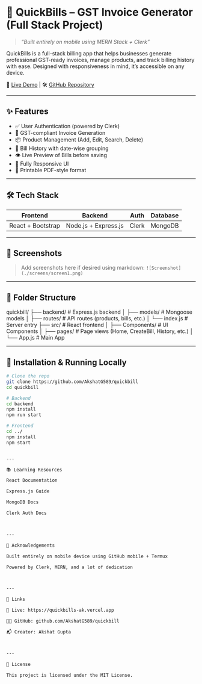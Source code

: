 # 💼 QuickBills – GST Invoice Generator (Full Stack Project)

> _“Built entirely on mobile using MERN Stack + Clerk”_

QuickBills is a full-stack billing app that helps businesses generate professional GST-ready invoices, manage products, and track billing history with ease. Designed with responsiveness in mind, it’s accessible on any device.

🚀 [Live Demo](https://quickbills-ak.vercel.app/) | 🛠️ [GitHub Repository](https://github.com/AkshatG589/quickbill)

---

## ✨ Features

- ✅ User Authentication (powered by Clerk)
- 🧾 GST-compliant Invoice Generation
- 📦 Product Management (Add, Edit, Search, Delete)
- 📜 Bill History with date-wise grouping
- 👁️ Live Preview of Bills before saving
- 📱 Fully Responsive UI
- 📄 Printable PDF-style format

---

## 🛠️ Tech Stack

| Frontend           | Backend              | Auth     | Database |
|--------------------|----------------------|----------|----------|
| React + Bootstrap  | Node.js + Express.js | Clerk    | MongoDB  |

---

## 📸 Screenshots

> Add screenshots here if desired using markdown:
> `![Screenshot](./screens/screen1.png)`

---

## 📂 Folder Structure

quickbill/ ├── backend/             # Express.js backend │   ├── models/          # Mongoose models │   ├── routes/          # API routes (products, bills, etc.) │   └── index.js         # Server entry ├── src/                 # React frontend │   ├── Components/      # UI Components │   ├── pages/           # Page views (Home, CreateBill, History, etc.) │   └── App.js           # Main App

---

## 🔧 Installation & Running Locally

```bash
# Clone the repo
git clone https://github.com/AkshatG589/quickbill
cd quickbill

# Backend
cd backend
npm install
npm run start

# Frontend
cd ../
npm install
npm start


---

📚 Learning Resources

React Documentation

Express.js Guide

MongoDB Docs

Clerk Auth Docs



---

🙌 Acknowledgements

Built entirely on mobile device using GitHub mobile + Termux

Powered by Clerk, MERN, and a lot of dedication



---

🔗 Links

🔴 Live: https://quickbills-ak.vercel.app

🧑‍💻 GitHub: github.com/AkshatG589/quickbill

📬 Creator: Akshat Gupta



---

📃 License

This project is licensed under the MIT License.
